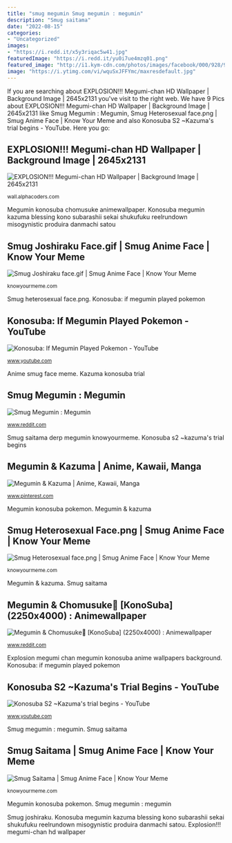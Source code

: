 ```yaml
---
title: "smug megumin Smug megumin : megumin"
description: "Smug saitama"
date: "2022-08-15"
categories:
- "Uncategorized"
images:
- "https://i.redd.it/x5y3riqac5w41.jpg"
featuredImage: "https://i.redd.it/yu0i7ue4mzq01.png"
featured_image: "http://i1.kym-cdn.com/photos/images/facebook/000/928/981/cc3.png"
image: "https://i.ytimg.com/vi/wquSxJFFYmc/maxresdefault.jpg"
---
```


If you are searching about EXPLOSION!!! Megumi-chan HD Wallpaper | Background Image | 2645x2131 you've visit to the right web. We have 9 Pics about EXPLOSION!!! Megumi-chan HD Wallpaper | Background Image | 2645x2131 like Smug Megumin : Megumin, Smug Heterosexual face.png | Smug Anime Face | Know Your Meme and also Konosuba S2 ~Kazuma&#039;s trial begins - YouTube. Here you go:

## EXPLOSION!!! Megumi-chan HD Wallpaper | Background Image | 2645x2131

![EXPLOSION!!! Megumi-chan HD Wallpaper | Background Image | 2645x2131](https://images6.alphacoders.com/695/thumb-1920-695608.jpg "Megumin &amp; chomusuke💖 [konosuba] (2250x4000) : animewallpaper")

<small>wall.alphacoders.com</small>

Megumin konosuba chomusuke animewallpaper. Konosuba megumin kazuma blessing kono subarashii sekai shukufuku reelrundown misogynistic produira danmachi satou

## Smug Joshiraku Face.gif | Smug Anime Face | Know Your Meme

![Smug Joshiraku face.gif | Smug Anime Face | Know Your Meme](http://i0.kym-cdn.com/photos/images/original/000/928/963/ab3.gif "Smug heterosexual face.png")

<small>knowyourmeme.com</small>

Smug heterosexual face.png. Konosuba: if megumin played pokemon

## Konosuba: If Megumin Played Pokemon - YouTube

![Konosuba: If Megumin Played Pokemon - YouTube](https://i.ytimg.com/vi/1FSuw7XjE8M/maxresdefault.jpg "Konosuba megumin kazuma blessing kono subarashii sekai shukufuku reelrundown misogynistic produira danmachi satou")

<small>www.youtube.com</small>

Anime smug face meme. Kazuma konosuba trial

## Smug Megumin : Megumin

![Smug Megumin : Megumin](https://i.redd.it/yu0i7ue4mzq01.png "Konosuba: if megumin played pokemon")

<small>www.reddit.com</small>

Smug saitama derp megumin knowyourmeme. Konosuba s2 ~kazuma&#039;s trial begins

## Megumin &amp; Kazuma | Anime, Kawaii, Manga

![Megumin &amp; Kazuma | Anime, Kawaii, Manga](https://i.pinimg.com/736x/17/08/bb/1708bb633f1cd5adc31593f2f14c11a2.jpg "Konosuba: if megumin played pokemon")

<small>www.pinterest.com</small>

Megumin konosuba pokemon. Megumin &amp; kazuma

## Smug Heterosexual Face.png | Smug Anime Face | Know Your Meme

![Smug Heterosexual face.png | Smug Anime Face | Know Your Meme](http://i1.kym-cdn.com/photos/images/facebook/000/928/981/cc3.png "Smug saitama derp megumin knowyourmeme")

<small>knowyourmeme.com</small>

Megumin &amp; kazuma. Smug saitama

## Megumin &amp; Chomusuke💖 [KonoSuba] (2250x4000) : Animewallpaper

![Megumin &amp; Chomusuke💖 [KonoSuba] (2250x4000) : Animewallpaper](https://i.redd.it/x5y3riqac5w41.jpg "Kazuma konosuba trial")

<small>www.reddit.com</small>

Explosion megumi chan megumin konosuba anime wallpapers background. Konosuba: if megumin played pokemon

## Konosuba S2 ~Kazuma&#039;s Trial Begins - YouTube

![Konosuba S2 ~Kazuma&#039;s trial begins - YouTube](https://i.ytimg.com/vi/wquSxJFFYmc/maxresdefault.jpg "Megumin konosuba pokemon")

<small>www.youtube.com</small>

Smug megumin : megumin. Smug saitama

## Smug Saitama | Smug Anime Face | Know Your Meme

![Smug Saitama | Smug Anime Face | Know Your Meme](https://i.kym-cdn.com/photos/images/newsfeed/001/185/389/caa.png "Smug heterosexual face.png")

<small>knowyourmeme.com</small>

Megumin konosuba pokemon. Smug megumin : megumin

Smug joshiraku. Konosuba megumin kazuma blessing kono subarashii sekai shukufuku reelrundown misogynistic produira danmachi satou. Explosion!!! megumi-chan hd wallpaper
